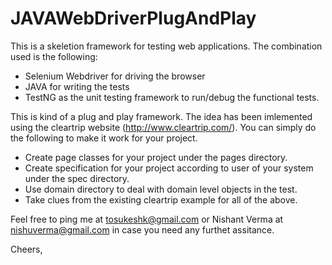 JAVAWebDriverPlugAndPlay
========================

This is a skeletion framework for testing web applications. The combination used is the following:
* Selenium Webdriver for driving the browser
* JAVA for writing the tests
* TestNG as the unit testing framework to run/debug the functional tests.

This is kind of a plug and play framework. The idea has been imlemented using the cleartrip website (http://www.cleartrip.com/).
You can simply do the following to make it work for your project.
* Create page classes for your project under the pages directory.
* Create specification for your project according to user of your system under the spec directory.
* Use domain directory to deal with domain level objects in the test. 
* Take clues from the existing cleartrip example for all of the above.
 

Feel free to ping me at tosukeshk@gmail.com or Nishant Verma at nishuverma@gmail.com in case you need any furthet assitance.

Cheers,
 
